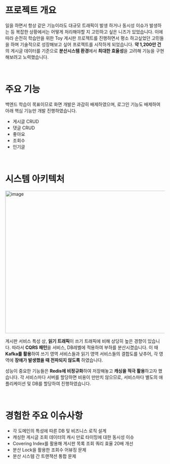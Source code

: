 # 프로젝트 개요
일을 하면서 항상 같은 기능이라도 대규모 트래픽이 발생 하거나 동시성 이슈가 발생하는 등 복잡한 상황에서는 어떻게 처리해야할 지 고민하고 싶은 니즈가 있었습니다.
이에 따라 순전히 학습만을 위한 Toy 게시판 프로젝트를 진행하면서 평소 하고싶었던 고민들을 하며 기술적으로 성장해보고 싶어 프로젝트를 시작하게 되었습니다. **약 1,200만 건**의 게시글 데이터를 기준으로 **분산시스템 환경**에서 **최대한 효율성**을 고려해 기능을 구현해보려고 노력했습니다.

<br/>

# 주요 기능
백엔드 학습이 목표이므로 화면 개발은 과감히 배제하였으며, 로그인 기능도 배제하여 아래 핵심 기능만 개발 진행하였습니다.
- 게시글 CRUD
- 댓글 CRUD
- 좋아요
- 조회수
- 인기글

<br/>

# 시스템 아키텍처
<img width="750" height="450" alt="image" src="https://github.com/user-attachments/assets/a2ca35bf-16cd-45c1-91c7-7272eb0bc0c3" />

게시판 서비스 특성 상, **읽기 트래픽**이 쓰기 트래픽에 비해 상당히 높은 경향이 있습니다. 따라서 **CQRS 패턴**을 서비스, DB레벨에 적용하여 부하를 분산시켰습니다. 이 때 **Kafka를 활용**하여 쓰기 영역 서비스들과 읽기 영역 서비스들의 결합도를 낮추어, 각 영역에 **장애가 발생했을 때 전파되지 않도록** 하였습니다.

성능이 중요한 기능들은 **Redis에 비정규화**하여 저장해놓고 **캐싱을 적극 활용**하고자 했습니다. 각 서비스마다 서버를 할당하면 비용이 만만치 않으므로, 서비스마다 별도의 애플리케이션 및 DB를 할당하여 진행하였습니다.

<br/>

# 경험한 주요 이슈사항
- 각 도메인의 특성에 따른 DB 및 비즈니스 로직 설계
- 캐싱한 게시글 조회 데이터의 캐시 만료 타이밍에 대한 동시성 이슈
- Covering Index를 활용해 게시판 목록 조회 쿼리 효율 20배 개선
- 분산 Lock을 활용한 조회수 어뷰징 문제
- 분산 시스템 간 트랜잭션 통합 문제
